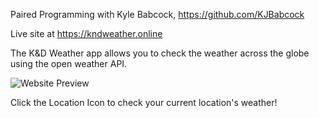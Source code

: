 Paired Programming with Kyle Babcock, https://github.com/KJBabcock

Live site at https://kndweather.online

The K&D Weather app allows you to check the weather across the globe using the open weather API.

<img src="https://i.imgur.com/ASdzcQu.png" alt="Website Preview" title="K&D Weather App Preview">

Click the Location Icon to check your current location's weather!
